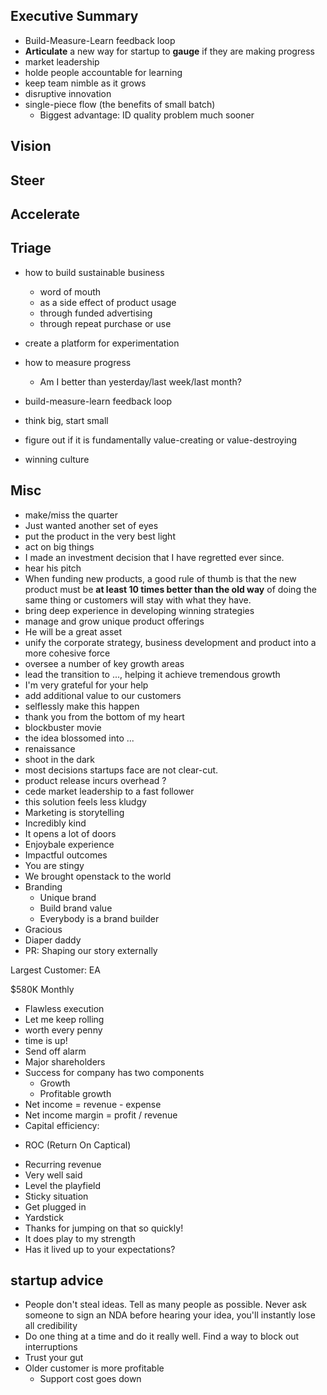## Executive Summary
+ Build-Measure-Learn feedback loop
+ **Articulate** a new way for startup to **gauge** if they are making progress
+ market leadership
+ holde people accountable for learning
+ keep team nimble as it grows
+ disruptive innovation
+ single-piece flow (the benefits of small batch)
  + Biggest advantage: ID quality problem much sooner

## Vision

## Steer

## Accelerate

## Triage

+ how to build sustainable business
    + word of mouth
    + as a side effect of product usage
    + through funded advertising
    + through repeat purchase or use

+ create a platform for experimentation

+ how to measure progress
    + Am I better than yesterday/last week/last month?

+ build-measure-learn feedback loop

+ think big, start small

+ figure out if it is fundamentally value-creating or value-destroying

+ winning culture

## Misc
+ make/miss the quarter 
+ Just wanted another set of eyes
+ put the product in the very best light
+ act on big things
+ I made an investment decision that I have regretted ever since.
+ hear his pitch
+ When funding new products, a good rule of thumb is that the new product must be **at least 10 times better than the old way** of doing the same thing or customers will stay with what they have. 
+ bring deep experience in developing winning strategies
+ manage and grow unique product offerings
+ He will be a great asset
+ unify the corporate strategy, business development and product into a more cohesive force
+ oversee a number of key growth areas
+ lead the transition to ..., helping it achieve tremendous growth
+ I'm very grateful for your help
+ add additional value to our customers
+ selflessly make this happen
+ thank you from the bottom of my heart
+ blockbuster movie
+ the idea blossomed into ...
+ renaissance
+ shoot in the dark
+ most decisions startups face are not clear-cut.
+ product release incurs overhead ?
+ cede market leadership to a fast follower
+ this solution feels less kludgy
+ Marketing is storytelling
+ Incredibly kind
+ It opens a lot of doors
+ Enjoybale experience
+ Impactful outcomes
+ You are stingy
+ We brought openstack to the world
+ Branding
	- Unique brand
	- Build brand value
	- Everybody is a brand builder
+ Gracious
+ Diaper daddy
+ PR: Shaping our story externally




Largest Customer: EA

$580K Monthly


+ Flawless execution
+ Let me keep rolling
+ worth every penny
+ time is up!
+ Send off alarm
+ Major shareholders
+ Success for company has two components
	+ Growth
	+ Profitable growth
+ Net income = revenue - expense
+ Net income margin = profit / revenue
+ Capital efficiency:
 - ROC (Return On Captical)
+ Recurring revenue
+ Very well said
+ Level the playfield
+ Sticky situation
+ Get plugged in
+ Yardstick
+ Thanks for jumping on that so quickly!
+ It does play to my strength
+ Has it lived up to your expectations?

## startup advice
+ People don't steal ideas. Tell as many people as possible. Never ask someone to sign an NDA before hearing your idea, you'll instantly lose all credibility
+ Do one thing at a time and do it really well. Find a way to block out interruptions
+ Trust your gut
+ Older customer is more profitable
	- Support cost goes down
